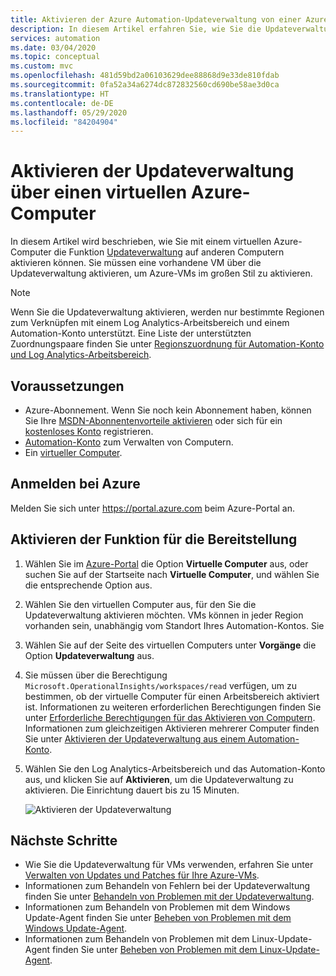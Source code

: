 ```yaml
---
title: Aktivieren der Azure Automation-Updateverwaltung von einer Azure-VM aus
description: In diesem Artikel erfahren Sie, wie Sie die Updateverwaltung von einer Azure-VM aus aktivieren.
services: automation
ms.date: 03/04/2020
ms.topic: conceptual
ms.custom: mvc
ms.openlocfilehash: 481d59bd2a06103629dee88868d9e33de810fdab
ms.sourcegitcommit: 0fa52a34a6274dc872832560cd690be58ae3d0ca
ms.translationtype: HT
ms.contentlocale: de-DE
ms.lasthandoff: 05/29/2020
ms.locfileid: "84204904"
---
```

# <a name="enable-update-management-from-an-azure-vm"></a>Aktivieren der Updateverwaltung über einen virtuellen Azure-Computer

In diesem Artikel wird beschrieben, wie Sie mit einem virtuellen Azure-Computer die Funktion [Updateverwaltung](automation-update-management.md) auf anderen Computern aktivieren können. Sie müssen eine vorhandene VM über die Updateverwaltung aktivieren, um Azure-VMs im großen Stil zu aktivieren. 

> [!NOTE]
> Wenn Sie die Updateverwaltung aktivieren, werden nur bestimmte Regionen zum Verknüpfen mit einem Log Analytics-Arbeitsbereich und einem Automation-Konto unterstützt. Eine Liste der unterstützten Zuordnungspaare finden Sie unter [Regionszuordnung für Automation-Konto und Log Analytics-Arbeitsbereich](how-to/region-mappings.md).

## <a name="prerequisites"></a>Voraussetzungen

* Azure-Abonnement. Wenn Sie noch kein Abonnement haben, können Sie Ihre [MSDN-Abonnentenvorteile aktivieren](https://azure.microsoft.com/pricing/member-offers/msdn-benefits-details/) oder sich für ein [kostenloses Konto](https://azure.microsoft.com/free/?WT.mc_id=A261C142F) registrieren.
* [Automation-Konto](automation-offering-get-started.md) zum Verwalten von Computern.
* Ein [virtueller Computer](../virtual-machines/windows/quick-create-portal.md).

## <a name="sign-in-to-azure"></a>Anmelden bei Azure

Melden Sie sich unter https://portal.azure.com beim Azure-Portal an.

## <a name="enable-the-feature-for-deployment"></a>Aktivieren der Funktion für die Bereitstellung

1. Wählen Sie im [Azure-Portal](https://portal.azure.com) die Option **Virtuelle Computer** aus, oder suchen Sie auf der Startseite nach **Virtuelle Computer**, und wählen Sie die entsprechende Option aus.

2. Wählen Sie den virtuellen Computer aus, für den Sie die Updateverwaltung aktivieren möchten. VMs können in jeder Region vorhanden sein, unabhängig vom Standort Ihres Automation-Kontos. Sie

3. Wählen Sie auf der Seite des virtuellen Computers unter **Vorgänge** die Option **Updateverwaltung** aus.

4. Sie müssen über die Berechtigung `Microsoft.OperationalInsights/workspaces/read` verfügen, um zu bestimmen, ob der virtuelle Computer für einen Arbeitsbereich aktiviert ist. Informationen zu weiteren erforderlichen Berechtigungen finden Sie unter [Erforderliche Berechtigungen für das Aktivieren von Computern](automation-role-based-access-control.md#feature-setup-permissions). Informationen zum gleichzeitigen Aktivieren mehrerer Computer finden Sie unter [Aktivieren der Updateverwaltung aus einem Automation-Konto](automation-onboard-solutions-from-automation-account.md).

5. Wählen Sie den Log Analytics-Arbeitsbereich und das Automation-Konto aus, und klicken Sie auf **Aktivieren**, um die Updateverwaltung zu aktivieren. Die Einrichtung dauert bis zu 15 Minuten. 

    ![Aktivieren der Updateverwaltung](media/automation-tutorial-update-management/manageupdates-update-enable.png)

## <a name="next-steps"></a>Nächste Schritte

* Wie Sie die Updateverwaltung für VMs verwenden, erfahren Sie unter [Verwalten von Updates und Patches für Ihre Azure-VMs](automation-tutorial-update-management.md).
* Informationen zum Behandeln von Fehlern bei der Updateverwaltung finden Sie unter [Behandeln von Problemen mit der Updateverwaltung](troubleshoot/update-management.md).
* Informationen zum Behandeln von Problemen mit dem Windows Update-Agent finden Sie unter [Beheben von Problemen mit dem Windows Update-Agent](troubleshoot/update-agent-issues.md).
* Informationen zum Behandeln von Problemen mit dem Linux-Update-Agent finden Sie unter [Beheben von Problemen mit dem Linux-Update-Agent](troubleshoot/update-agent-issues-linux.md).
